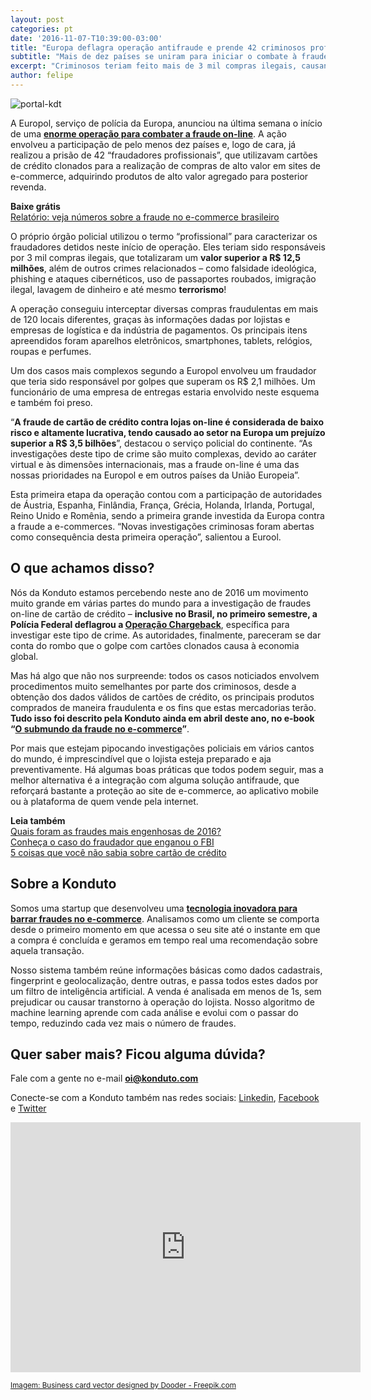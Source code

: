 ```yaml
---
layout: post
categories: pt
date: '2016-11-07-T10:39:00-03:00'
title: "Europa deflagra operação antifraude e prende 42 criminosos profissionais"
subtitle: "Mais de dez países se uniram para iniciar o combate à fraude on-line"
excerpt: "Criminosos teriam feito mais de 3 mil compras ilegais, causando prejuízo superior a R$ 12,5 milhões"
author: felipe
---
```


![portal-kdt](/images/161107-cartao-algema.png)

A Europol, serviço de polícia da Europa, anunciou na última semana o início de uma **[enorme operação para combater a fraude on-line](https://www.europol.europa.eu/newsroom/news/first-european-wide-action-e-commerce-fraud-sees-arrest-of-42)**. A ação envolveu a participação de pelo menos dez países e, logo de cara, já realizou a prisão de 42 “fraudadores profissionais”, que utilizavam cartões de crédito clonados para a realização de compras de alto valor em sites de e-commerce, adquirindo produtos de alto valor agregado para posterior revenda.

**Baixe grátis**  
[Relatório: veja números sobre a fraude no e-commerce brasileiro](http://ebooks.konduto.com/raio-x-da-fraude-2016-1semestre?utm_source=konduto&utm_medium=blog&utm_campaign=conteudo-europol)  

O próprio órgão policial utilizou o termo “profissional” para caracterizar os fraudadores detidos neste início de operação. Eles teriam sido responsáveis por 3 mil compras ilegais, que totalizaram um **valor superior a R$ 12,5 milhões**, além de outros crimes relacionados – como falsidade ideológica, phishing e ataques cibernéticos, uso de passaportes roubados, imigração ilegal, lavagem de dinheiro e até mesmo **terrorismo**!

A operação conseguiu interceptar diversas compras fraudulentas em mais de 120 locais diferentes, graças às informações dadas por lojistas e empresas de logística e da indústria de pagamentos. Os principais itens apreendidos foram aparelhos eletrônicos, smartphones, tablets, relógios, roupas e perfumes. 

Um dos casos mais complexos segundo a Europol envolveu um fraudador que teria sido responsável por golpes que superam os R$ 2,1 milhões. Um funcionário de uma empresa de entregas estaria envolvido neste esquema e também foi preso.

“**A fraude de cartão de crédito contra lojas on-line é considerada de baixo risco e altamente lucrativa, tendo causado ao setor na Europa um prejuízo superior a R$ 3,5 bilhões**”, destacou o serviço policial do continente. “As investigações deste tipo de crime são muito complexas, devido ao caráter virtual e às dimensões internacionais, mas a fraude on-line é uma das nossas prioridades na Europol e em outros países da União Europeia”. 

Esta primeira etapa da operação contou com a participação de autoridades de Áustria, Espanha, Finlândia, França, Grécia, Holanda, Irlanda, Portugal, Reino Unido e Romênia, sendo a primeira grande investida da Europa contra a fraude a e-commerces. “Novas investigações criminosas foram abertas como consequência desta primeira operação”, salientou a Eurool.  

## O que achamos disso? 

Nós da Konduto estamos percebendo neste ano de 2016 um movimento muito grande em várias partes do mundo para a investigação de fraudes on-line de cartão de crédito – **inclusive no Brasil, no primeiro semestre, a Polícia Federal deflagrou a [Operação Chargeback](https://blog.konduto.com/pt/2016/05/operacao-chargeback-policia-federal/?utm_source=konduto&utm_medium=blog&utm_campaign=conteudo-europol)**, específica para investigar este tipo de crime. As autoridades, finalmente, pareceram se dar conta do rombo que o golpe com cartões clonados causa à economia global. 

Mas há algo que não nos surpreende: todos os casos noticiados envolvem procedimentos muito semelhantes por parte dos criminosos, desde a obtenção dos dados válidos de cartões de crédito, os principais produtos comprados de maneira fraudulenta e os fins que estas mercadorias terão. **Tudo isso foi descrito pela Konduto ainda em abril deste ano, no e-book “[O submundo da fraude no e-commerce](http://ebooks.konduto.com/submundo-da-fraude?utm_source=konduto&utm_medium=blog&utm_campaign=conteudo-europol)”**.  

Por mais que estejam pipocando investigações policiais em vários cantos do mundo, é imprescindível que o lojista esteja preparado e aja preventivamente. Há algumas boas práticas que todos podem seguir, mas a melhor alternativa é a integração com alguma solução antifraude, que reforçará bastante a proteção ao site de e-commerce, ao aplicativo mobile ou à plataforma de quem vende pela internet. 

**Leia também**  
[Quais foram as fraudes mais engenhosas de 2016?](https://blog.konduto.com/pt/2016/07/fraudes-mais-impressionantes-2016-1/?utm_source=konduto&utm_medium=blog&utm_campaign=conteudo-fraude-europol)  
[Conheça o caso do fraudador que enganou o FBI](https://blog.konduto.com/pt/2016/07/fraudador-que-enganou-o-fbi/?utm_source=konduto&utm_medium=blog&utm_campaign=conteudo-fraude-europol)  
[5 coisas que você não sabia sobre cartão de crédito](https://blog.konduto.com/pt/2014/09/5-coisas-que-voce-nao-sabia-sobre-cartao-de-credito/?utm_source=konduto&utm_medium=blog&utm_campaign=conteudo-fraude-europol)

## Sobre a Konduto

Somos uma startup que desenvolveu uma **[tecnologia inovadora para barrar fraudes no e-commerce](http://konduto.com/?utm_source=konduto&utm_medium=blog&utm_campaign=conteudo)**. Analisamos como um cliente se comporta desde o primeiro momento em que acessa o seu site até o instante em que a compra é concluída e geramos em tempo real uma recomendação sobre aquela transação.

Nosso sistema também reúne informações básicas como dados cadastrais, fingerprint e geolocalização, dentre outras, e passa todos estes dados por um filtro de inteligência artificial. A venda é analisada em menos de 1s, sem prejudicar ou causar transtorno à operação do lojista. Nosso algoritmo de machine learning aprende com cada análise e evolui com o passar do tempo, reduzindo cada vez mais o número de fraudes.
 
## Quer saber mais? Ficou alguma dúvida? 

Fale com a gente no e-mail **oi@konduto.com**         	
 
Conecte-se com a Konduto também nas redes sociais: [Linkedin](https://www.linkedin.com/company/konduto), [Facebook](https://www.facebook.com/konduto) e [Twitter](https://twitter.com/Konduto_) 
 
<iframe src="https://www.facebook.com/plugins/video.php?href=https%3A%2F%2Fwww.facebook.com%2Fkonduto%2Fvideos%2F613187352119217%2F&show_text=1&width=560" width="560" height="400" style="border:none;overflow:hidden" scrolling="no" frameborder="0" allowTransparency="true"></iframe>

<small>[Imagem: Business card vector designed by Dooder - Freepik.com](http://www.freepik.com/free-photos-vectors/business-card)</small>